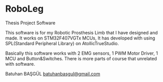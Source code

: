 # RoboLeg
 Thesis Project Software

This software is for my Robotic Prosthesis Limb that I have designed and made. 
It works on STM32F407VGTx MCUs,
It has developed with using SPL(Standard Peripheral Library) on AtollicTrueStudio.

Basically this software works with 2 EMG sensors, 1 PWM Motor Driver, 1 MCU and Button&Switches.
There is more parts of course that unrelated with software.

Batuhan BAŞGÜL
batuhanbasgul@gmail.com